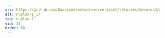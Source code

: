 ```yaml
---
src: https://github.com/Dadaism6/metadriverse-asset/releases/download/assetsv1.0.2/nuplan-1_17.mp4
alt: nuplan-1_17
tag: nuplan-1
vid: 17
order: 60
---
```

